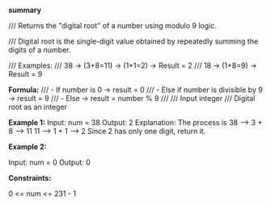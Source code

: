  **summary**
 
/// Returns the "digital root" of a number using modulo 9 logic.

/// Digital root is the single-digit value obtained by repeatedly summing the digits of a number.

/// Examples:
///     38 → (3+8=11) → (1+1=2) → Result = 2
///     18 → (1+8=9) → Result = 9

**Formula:**
/// - If number is 0 → result = 0
/// - Else if number is divisible by 9 → result = 9
/// - Else → result = number % 9
/// </summary>
/// <param name="nums">Input integer</param>
/// <returns>Digital root as an integer</returns>

**Example 1:**
Input: num = 38
Output: 2
Explanation: The process is
38 --> 3 + 8 --> 11
11 --> 1 + 1 --> 2 
Since 2 has only one digit, return it.

**Example 2:**

Input: num = 0
Output: 0
 
**Constraints:**

0 <= num <= 231 - 1
